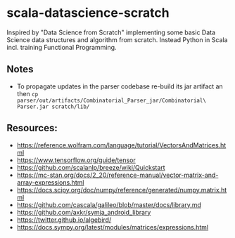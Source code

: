 # scala-datascience-scratch

Inspired by "Data Science from Scratch" implementing some basic Data Science data structures and algorithm from scratch.
Instead Python in Scala incl. training Functional Programming. 


## Notes

* To propagate updates in the parser codebase re-build its jar artifact an then
``cp parser/out/artifacts/Combinatorial_Parser_jar/Combinatorial\ Parser.jar scratch/lib/``

## Resources:

* https://reference.wolfram.com/language/tutorial/VectorsAndMatrices.html
* https://www.tensorflow.org/guide/tensor
* https://github.com/scalanlp/breeze/wiki/Quickstart
* https://mc-stan.org/docs/2_20/reference-manual/vector-matrix-and-array-expressions.html
* https://docs.scipy.org/doc/numpy/reference/generated/numpy.matrix.html
* https://github.com/cascala/galileo/blob/master/docs/library.md
* https://github.com/axkr/symja_android_library
* https://twitter.github.io/algebird/
* https://docs.sympy.org/latest/modules/matrices/expressions.html
